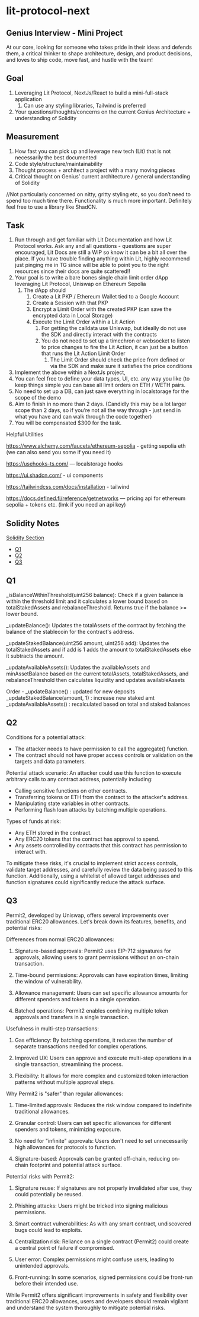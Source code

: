 # lit-protocol-next

## Genius Interview - Mini Project

At our core, looking for someone who takes pride in their ideas and defends them, a critical thinker to shape architecture, design, and product decisions, and loves to ship code, move fast, and hustle with the team!

## Goal

1. Leveraging Lit Protocol, NextJs/React to build a mini-full-stack application
   1. Can use any styling libraries, Tailwind is preferred
2. Your questions/thoughts/concerns on the current Genius Architecture + understanding of Solidity

## Measurement

1. How fast you can pick up and leverage new tech (Lit) that is not necessarily the best documented
2. Code style/structure/maintainability
3. Thought process + architect a project with a many moving pieces
4. Critical thought on Genius’ current architecture / general understanding of Solidity

//Not particularly concerned on nitty, gritty styling etc, so you don’t need to spend too much time there. Functionality is much more important. Definitely feel free to use a library like ShadCN.

## Task

1. Run through and get familiar with Lit Documentation and how Lit Protocol works. Ask any and all questions - questions are super encouraged, Lit Docs are still a WIP so know it can be a bit all over the place. If you have trouble finding anything within Lit, highly recommend just pinging me in TG since will be able to point you to the right resources since their docs are quite scattered!!
2. Your goal is to write a bare bones single chain limit order dApp leveraging Lit Protocol, Uniswap on Ethereum Sepolia
   1. The dApp should
      1. Create a Lit PKP / Ethereum Wallet tied to a Google Account
      2. Create a Session with that PKP
      3. Encrypt a Limit Order with the created PKP (can save the encrypted data in Local Storage)
      4. Execute the Limit Order within a Lit Action
         1. For getting the calldata use Uniswap, but ideally do not use the SDK and directly interact with the contracts
         2. You do not need to set up a timechron or websocket to listen to price changes to fire the Lit Action, it can just be a button that runs the Lit Action Limit Order
            1. The Limit Order should check the price from defined or via the SDK and make sure it satisfies the price conditions
3. Implement the above within a NextJs project,
4. You can feel free to define your data types, UI, etc. any way you like (to keep things simple you can base all limit orders on ETH / WETH pairs.
5. No need to set up a DB, can just save everything in localstorage for the scope of the demo
6. Aim to finish in no more than 2 days. (Candidly this may be a lot larger scope than 2 days, so if you’re not all the way through - just send in what you have and can walk through the code together)
7. You will be compensated $300 for the task.

Helpful Utilities

https://www.alchemy.com/faucets/ethereum-sepolia - getting sepolia eth (we can also send you some if you need it)

https://usehooks-ts.com/ — localstorage hooks

https://ui.shadcn.com/ - ui components

https://tailwindcss.com/docs/installation - tailwind

https://docs.defined.fi/reference/getnetworks — pricing api for ethereum sepolia + tokens etc. (lmk if you need an api key)

## Solidity Notes

[Solidity Section](#solidity-notes)

- [Q1](#q1)
- [Q2](#q2)
- [Q3](#q3)

## Q1

\_isBalanceWithinThreshold(uint256 balance):
Check if a given balance is within the threshold limit and it calculates a lower bound based on totalStakedAssets and rebalanceThreshold. Returns true if the balance >= lower bound.

\_updateBalance():
Updates the totalAssets of the contract by fetching the balance of the stablecoin for the contract's address.

\_updateStakedBalance(uint256 amount, uint256 add):
Updates the totalStakedAssets and if add is 1 adds the amount to totalStakedAssets else it subtracts the amount.

\_updateAvailableAssets():
Updates the availableAssets and minAssetBalance based on the current totalAssets, totalStakedAssets, and rebalanceThreshold then calculates liquidity and updates availableAssets

Order -
\_updateBalance() : updated for new deposits
\_updateStakedBalance(amount, 1) : increase new staked amt
\_updateAvailableAssets() : recalculated based on total and staked balances

## Q2

Conditions for a potential attack:

- The attacker needs to have permission to call the aggregate() function.
- The contract should not have proper access controls or validation on the targets and data parameters.

Potential attack scenario:
An attacker could use this function to execute arbitrary calls to any contract address, potentially including:

- Calling sensitive functions on other contracts.
- Transferring tokens or ETH from the contract to the attacker's address.
- Manipulating state variables in other contracts.
- Performing flash loan attacks by batching multiple operations.

Types of funds at risk:

- Any ETH stored in the contract.
- Any ERC20 tokens that the contract has approval to spend.
- Any assets controlled by contracts that this contract has permission to interact with.

To mitigate these risks, it's crucial to implement strict access controls, validate target addresses,
and carefully review the data being passed to this function.
Additionally, using a whitelist of allowed target addresses and function signatures could significantly reduce
the attack surface.

## Q3

Permit2, developed by Uniswap, offers several improvements over traditional ERC20 allowances. Let's break down its features, benefits, and potential risks:

Differences from normal ERC20 allowances:

1. Signature-based approvals: Permit2 uses EIP-712 signatures for approvals, allowing users to grant permissions without an on-chain transaction.

2. Time-bound permissions: Approvals can have expiration times, limiting the window of vulnerability.

3. Allowance management: Users can set specific allowance amounts for different spenders and tokens in a single operation.

4. Batched operations: Permit2 enables combining multiple token approvals and transfers in a single transaction.

Usefulness in multi-step transactions:

1. Gas efficiency: By batching operations, it reduces the number of separate transactions needed for complex operations.

2. Improved UX: Users can approve and execute multi-step operations in a single transaction, streamlining the process.

3. Flexibility: It allows for more complex and customized token interaction patterns without multiple approval steps.

Why Permit2 is "safer" than regular allowances:

1. Time-limited approvals: Reduces the risk window compared to indefinite traditional allowances.

2. Granular control: Users can set specific allowances for different spenders and tokens, minimizing exposure.

3. No need for "infinite" approvals: Users don't need to set unnecessarily high allowances for protocols to function.

4. Signature-based: Approvals can be granted off-chain, reducing on-chain footprint and potential attack surface.

Potential risks with Permit2:

1. Signature reuse: If signatures are not properly invalidated after use, they could potentially be reused.

2. Phishing attacks: Users might be tricked into signing malicious permissions.

3. Smart contract vulnerabilities: As with any smart contract, undiscovered bugs could lead to exploits.

4. Centralization risk: Reliance on a single contract (Permit2) could create a central point of failure if compromised.

5. User error: Complex permissions might confuse users, leading to unintended approvals.

6. Front-running: In some scenarios, signed permissions could be front-run before their intended use.

While Permit2 offers significant improvements in safety and flexibility over traditional ERC20 allowances, users and developers should remain vigilant and understand the system thoroughly to mitigate potential risks.
